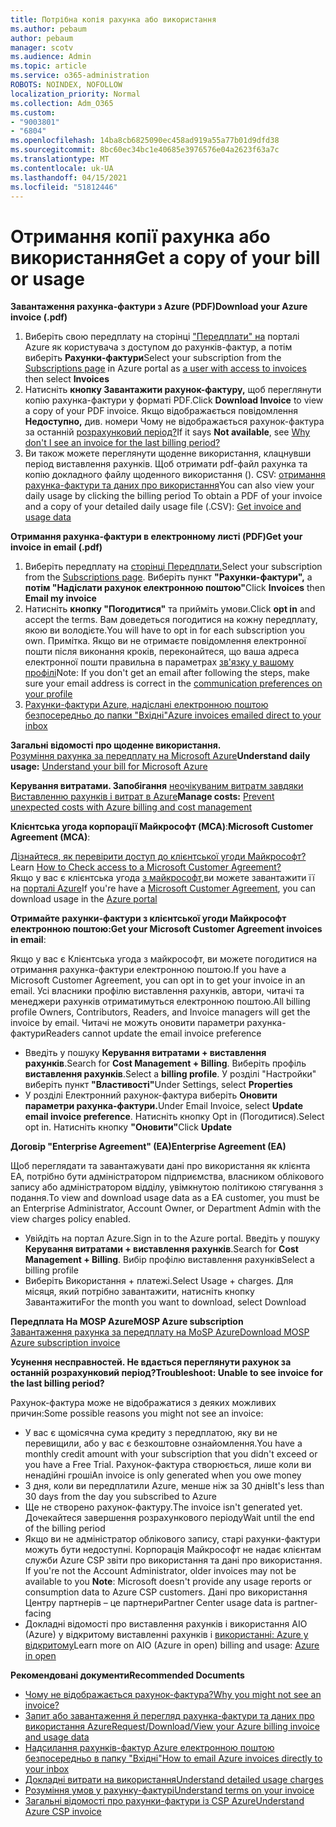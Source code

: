 ```yaml
---
title: Потрібна копія рахунка або використання
ms.author: pebaum
author: pebaum
manager: scotv
ms.audience: Admin
ms.topic: article
ms.service: o365-administration
ROBOTS: NOINDEX, NOFOLLOW
localization_priority: Normal
ms.collection: Adm_O365
ms.custom:
- "9003801"
- "6804"
ms.openlocfilehash: 14ba8cb6825090ec458ad919a55a77b01d9dfd38
ms.sourcegitcommit: 8bc60ec34bc1e40685e3976576e04a2623f63a7c
ms.translationtype: MT
ms.contentlocale: uk-UA
ms.lasthandoff: 04/15/2021
ms.locfileid: "51812446"
---
```

# <a name="get-a-copy-of-your-bill-or-usage"></a><span data-ttu-id="b81a5-102">Отримання копії рахунка або використання</span><span class="sxs-lookup"><span data-stu-id="b81a5-102">Get a copy of your bill or usage</span></span>

<span data-ttu-id="b81a5-103">**Завантаження рахунка-фактури з Azure (PDF)**</span><span class="sxs-lookup"><span data-stu-id="b81a5-103">**Download your Azure invoice (.pdf)**</span></span>

1. <span data-ttu-id="b81a5-104">Виберіть свою передплату на сторінці ["Передплати" на](https://portal.azure.com/#blade/Microsoft_Azure_Billing/SubscriptionsBlade) порталі Azure як користувача з доступом до рахунків-фактур, [](https://docs.microsoft.com/azure/cost-management-billing/manage/manage-billing-access?WT.mc_id=Portal-Microsoft_Azure_Support) а потім виберіть **Рахунки-фактури**</span><span class="sxs-lookup"><span data-stu-id="b81a5-104">Select your subscription from the [Subscriptions page](https://portal.azure.com/#blade/Microsoft_Azure_Billing/SubscriptionsBlade) in Azure portal as [a user with access to invoices](https://docs.microsoft.com/azure/cost-management-billing/manage/manage-billing-access?WT.mc_id=Portal-Microsoft_Azure_Support) then select **Invoices**</span></span>
2. <span data-ttu-id="b81a5-105">Натисніть **кнопку Завантажити рахунок-фактуру,** щоб переглянути копію рахунка-фактури у форматі PDF.</span><span class="sxs-lookup"><span data-stu-id="b81a5-105">Click **Download Invoice** to view a copy of your PDF invoice.</span></span> <span data-ttu-id="b81a5-106">Якщо відображається повідомлення **Недоступно,** див. номери Чому не відображається рахунок-фактура за останній [розрахунковий період?](https://docs.microsoft.com/azure/cost-management-billing/manage/download-azure-invoice-daily-usage-date?WT.mc_id=Portal-Microsoft_Azure_Support#noinvoice)</span><span class="sxs-lookup"><span data-stu-id="b81a5-106">If it says **Not available**, see [Why don't I see an invoice for the last billing period?](https://docs.microsoft.com/azure/cost-management-billing/manage/download-azure-invoice-daily-usage-date?WT.mc_id=Portal-Microsoft_Azure_Support#noinvoice)</span></span>
3. <span data-ttu-id="b81a5-107">Ви також можете переглянути щоденне використання, клацнувши період виставлення рахунків. Щоб отримати pdf-файл рахунка та копію докладного файлу щоденного використання (). CSV: [отримання рахунка-фактури та даних про використання](https://docs.microsoft.com/azure/cost-management-billing/manage/download-azure-invoice-daily-usage-date?WT.mc_id=Portal-Microsoft_Azure_Support)</span><span class="sxs-lookup"><span data-stu-id="b81a5-107">You can also view your daily usage by clicking the billing period To obtain a PDF of your invoice and a copy of your detailed daily usage file (.CSV): [Get invoice and usage data](https://docs.microsoft.com/azure/cost-management-billing/manage/download-azure-invoice-daily-usage-date?WT.mc_id=Portal-Microsoft_Azure_Support)</span></span>

<span data-ttu-id="b81a5-108">**Отримання рахунка-фактури в електронному листі (PDF)**</span><span class="sxs-lookup"><span data-stu-id="b81a5-108">**Get your invoice in email (.pdf)**</span></span>

1. <span data-ttu-id="b81a5-109">Виберіть передплату на [сторінці Передплати.](https://ms.portal.azure.com/#blade/Microsoft_Azure_Billing/SubscriptionsBlade)</span><span class="sxs-lookup"><span data-stu-id="b81a5-109">Select your subscription from the [Subscriptions page](https://ms.portal.azure.com/#blade/Microsoft_Azure_Billing/SubscriptionsBlade).</span></span> <span data-ttu-id="b81a5-110">Виберіть пункт **"Рахунки-фактури",** а **потім "Надіслати рахунок електронною поштою"**</span><span class="sxs-lookup"><span data-stu-id="b81a5-110">Click **Invoices** then **Email my invoice**</span></span>
2. <span data-ttu-id="b81a5-111">Натисніть **кнопку "Погодитися"** та прийміть умови.</span><span class="sxs-lookup"><span data-stu-id="b81a5-111">Click **opt in** and accept the terms.</span></span> <span data-ttu-id="b81a5-112">Вам доведеться погодитися на кожну передплату, якою ви володієте.</span><span class="sxs-lookup"><span data-stu-id="b81a5-112">You will have to opt in for each subscription you own.</span></span> <span data-ttu-id="b81a5-113">Примітка. Якщо ви не отримаєте повідомлення електронної пошти після виконання кроків, переконайтеся, що ваша адреса електронної пошти правильна в параметрах [зв'язку у вашому профілі](https://account.windowsazure.com/profile)</span><span class="sxs-lookup"><span data-stu-id="b81a5-113">Note: If you don't get an email after following the steps, make sure your email address is correct in the [communication preferences on your profile](https://account.windowsazure.com/profile)</span></span>
3. [<span data-ttu-id="b81a5-114">Рахунки-фактури Azure, надіслані електронною поштою безпосередньо до папки "Вхідні"</span><span class="sxs-lookup"><span data-stu-id="b81a5-114">Azure invoices emailed direct to your inbox</span></span>](https://azure.microsoft.com/blog/azure-email-invoices/)

<span data-ttu-id="b81a5-115">**Загальні відомості про щоденне використання.**  
 [Розуміння рахунка за передплату на Microsoft Azure](https://docs.microsoft.com/azure/cost-management-billing/understand/review-individual-bill?WT.mc_id=Portal-Microsoft_Azure_Support)</span><span class="sxs-lookup"><span data-stu-id="b81a5-115">**Understand daily usage:** 
[Understand your bill for Microsoft Azure](https://docs.microsoft.com/azure/cost-management-billing/understand/review-individual-bill?WT.mc_id=Portal-Microsoft_Azure_Support)</span></span>  

<span data-ttu-id="b81a5-116">**Керування витратами. Запобігання** [неочікуваним витратм завдяки Виставленню рахунків і витрат в Azure](https://docs.microsoft.com/azure/cost-management-billing/manage/getting-started?WT.mc_id=Portal-Microsoft_Azure_Support)</span><span class="sxs-lookup"><span data-stu-id="b81a5-116">**Manage costs:** [Prevent unexpected costs with Azure billing and cost management](https://docs.microsoft.com/azure/cost-management-billing/manage/getting-started?WT.mc_id=Portal-Microsoft_Azure_Support)</span></span>  

<span data-ttu-id="b81a5-117">**Клієнтська угода корпорації Майкрософт (MCA)**:</span><span class="sxs-lookup"><span data-stu-id="b81a5-117">**Microsoft Customer Agreement (MCA)**:</span></span>

<span data-ttu-id="b81a5-118">[Дізнайтеся, як перевірити доступ до клієнтської угоди Майкрософт?](https://docs.microsoft.com/azure/cost-management-billing/manage/download-azure-invoice-daily-usage-date?WT.mc_id=Portal-Microsoft_Azure_Support#check-access-to-a-microsoft-customer-agreement)</span><span class="sxs-lookup"><span data-stu-id="b81a5-118">Learn  [How to Check access to a Microsoft Customer Agreement?](https://docs.microsoft.com/azure/cost-management-billing/manage/download-azure-invoice-daily-usage-date?WT.mc_id=Portal-Microsoft_Azure_Support#check-access-to-a-microsoft-customer-agreement)</span></span>  
<span data-ttu-id="b81a5-119">Якщо у вас є клієнтська угода [з майкрософт,](https://docs.microsoft.com/azure/cost-management-billing/manage/download-azure-invoice-daily-usage-date?WT.mc_id=Portal-Microsoft_Azure_Support#check-access-to-a-microsoft-customer-agreement)ви можете завантажити її на [порталі Azure](https://portal.azure.com/)</span><span class="sxs-lookup"><span data-stu-id="b81a5-119">If you're have a [Microsoft Customer Agreement](https://docs.microsoft.com/azure/cost-management-billing/manage/download-azure-invoice-daily-usage-date?WT.mc_id=Portal-Microsoft_Azure_Support#check-access-to-a-microsoft-customer-agreement), you can download usage in the [Azure portal](https://portal.azure.com/)</span></span>

<span data-ttu-id="b81a5-120">**Отримайте рахунки-фактури з клієнтської угоди Майкрософт електронною поштою:**</span><span class="sxs-lookup"><span data-stu-id="b81a5-120">**Get your Microsoft Customer Agreement invoices in email**:</span></span>

<span data-ttu-id="b81a5-121">Якщо у вас є Клієнтська угода з майкрософт, ви можете погодитися на отримання рахунка-фактури електронною поштою.</span><span class="sxs-lookup"><span data-stu-id="b81a5-121">If you have a Microsoft Customer Agreement, you can opt in to get your invoice in an email.</span></span> <span data-ttu-id="b81a5-122">Усі власники профілю виставлення рахунків, автори, читачі та менеджери рахунків отриматимуться електронною поштою.</span><span class="sxs-lookup"><span data-stu-id="b81a5-122">All billing profile Owners, Contributors, Readers, and Invoice managers will get the invoice by email.</span></span> <span data-ttu-id="b81a5-123">Читачі не можуть оновити параметри рахунка-фактури</span><span class="sxs-lookup"><span data-stu-id="b81a5-123">Readers cannot update the email invoice preference</span></span>

- <span data-ttu-id="b81a5-124">Введіть у пошуку **Керування витратами + виставлення рахунків**.</span><span class="sxs-lookup"><span data-stu-id="b81a5-124">Search for **Cost Management + Billing**.</span></span> <span data-ttu-id="b81a5-125">Виберіть профіль **виставлення рахунків**.</span><span class="sxs-lookup"><span data-stu-id="b81a5-125">Select a **billing profile**.</span></span> <span data-ttu-id="b81a5-126">У розділі "Настройки" виберіть пункт **"Властивості"**</span><span class="sxs-lookup"><span data-stu-id="b81a5-126">Under Settings, select **Properties**</span></span>
- <span data-ttu-id="b81a5-127">У розділі Електронний рахунок-фактура виберіть **Оновити параметри рахунка-фактури.**</span><span class="sxs-lookup"><span data-stu-id="b81a5-127">Under Email Invoice, select **Update email invoice preference**.</span></span> <span data-ttu-id="b81a5-128">Натисніть кнопку Opt in (Погодитися).</span><span class="sxs-lookup"><span data-stu-id="b81a5-128">Select opt in.</span></span> <span data-ttu-id="b81a5-129">Натисніть кнопку **"Оновити"**</span><span class="sxs-lookup"><span data-stu-id="b81a5-129">Click **Update**</span></span>

<span data-ttu-id="b81a5-130">**Договір "Enterprise Agreement" (EA)**</span><span class="sxs-lookup"><span data-stu-id="b81a5-130">**Enterprise Agreement (EA)**</span></span>

<span data-ttu-id="b81a5-131">Щоб переглядати та завантажувати дані про використання як клієнта EA, потрібно бути адміністратором підприємства, власником облікового запису або адміністратором відділу, увімкнутою політикою стягування з подання.</span><span class="sxs-lookup"><span data-stu-id="b81a5-131">To view and download usage data as a EA customer, you must be an Enterprise Administrator, Account Owner, or Department Admin with the view charges policy enabled.</span></span>

- <span data-ttu-id="b81a5-132">Увійдіть на портал Azure.</span><span class="sxs-lookup"><span data-stu-id="b81a5-132">Sign in to the Azure portal.</span></span> <span data-ttu-id="b81a5-133">Введіть у пошуку **Керування витратами + виставлення рахунків**.</span><span class="sxs-lookup"><span data-stu-id="b81a5-133">Search for **Cost Management + Billing**.</span></span> <span data-ttu-id="b81a5-134">Вибір профілю виставлення рахунків</span><span class="sxs-lookup"><span data-stu-id="b81a5-134">Select a billing profile</span></span>
- <span data-ttu-id="b81a5-135">Виберіть Використання + платежі.</span><span class="sxs-lookup"><span data-stu-id="b81a5-135">Select Usage + charges.</span></span> <span data-ttu-id="b81a5-136">Для місяця, який потрібно завантажити, натисніть кнопку Завантажити</span><span class="sxs-lookup"><span data-stu-id="b81a5-136">For the month you want to download, select Download</span></span>

<span data-ttu-id="b81a5-137">**Передплата На MOSP Azure**</span><span class="sxs-lookup"><span data-stu-id="b81a5-137">**MOSP Azure subscription**</span></span>  
[<span data-ttu-id="b81a5-138">Завантаження рахунка за передплату на MoSP Azure</span><span class="sxs-lookup"><span data-stu-id="b81a5-138">Download MOSP Azure subscription invoice</span></span>](https://docs.microsoft.com/azure/cost-management-billing/understand/download-azure-invoice?WT.mc_id=Portal-Microsoft_Azure_Support#download-your-mosp-azure-subscription-invoice)

<span data-ttu-id="b81a5-139">**Усунення несправностей. Не вдається переглянути рахунок за останній розрахунковий період?**</span><span class="sxs-lookup"><span data-stu-id="b81a5-139">**Troubleshoot: Unable to see invoice for the last billing period?**</span></span>

<span data-ttu-id="b81a5-140">Рахунок-фактура може не відображатися з деяких можливих причин:</span><span class="sxs-lookup"><span data-stu-id="b81a5-140">Some possible reasons you might not see an invoice:</span></span>

- <span data-ttu-id="b81a5-141">У вас є щомісячна сума кредиту з передплатою, яку ви не перевищили, або у вас є безкоштовне ознайомлення.</span><span class="sxs-lookup"><span data-stu-id="b81a5-141">You have a monthly credit amount with your subscription that you didn't exceed or you have a Free Trial.</span></span> <span data-ttu-id="b81a5-142">Рахунок-фактура створюється, лише коли ви ненадійні гроші</span><span class="sxs-lookup"><span data-stu-id="b81a5-142">An invoice is only generated when you owe money</span></span>
- <span data-ttu-id="b81a5-143">З дня, коли ви передплатили Azure, менше ніж за 30 днів</span><span class="sxs-lookup"><span data-stu-id="b81a5-143">It's less than 30 days from the day you subscribed to Azure</span></span>
- <span data-ttu-id="b81a5-144">Ще не створено рахунок-фактуру.</span><span class="sxs-lookup"><span data-stu-id="b81a5-144">The invoice isn't generated yet.</span></span> <span data-ttu-id="b81a5-145">Дочекайтеся завершення розрахункового періоду</span><span class="sxs-lookup"><span data-stu-id="b81a5-145">Wait until the end of the billing period</span></span>
- <span data-ttu-id="b81a5-146">Якщо ви не адміністратор облікового запису, старі рахунки-фактури можуть бути недоступні. Корпорація Майкрософт не надає клієнтам служби Azure CSP звіти про використання та дані про використання. </span><span class="sxs-lookup"><span data-stu-id="b81a5-146">If you're not the Account Administrator, older invoices may not be available to you **Note**: Microsoft doesn't provide any usage reports or consumption data to Azure CSP customers.</span></span> <span data-ttu-id="b81a5-147">Дані про використання Центру партнерів – це партнери</span><span class="sxs-lookup"><span data-stu-id="b81a5-147">Partner Center usage data is partner-facing</span></span>
- <span data-ttu-id="b81a5-148">Докладні відомості про виставлення рахунків і використання AIO (Azure) у відкритому виставленні рахунків і [використанні: Azure у відкритому](https://azure.microsoft.com/offers/ms-azr-0111p/)</span><span class="sxs-lookup"><span data-stu-id="b81a5-148">Learn more on AIO (Azure in open) billing and usage: [Azure in open](https://azure.microsoft.com/offers/ms-azr-0111p/)</span></span>

<span data-ttu-id="b81a5-149">**Рекомендовані документи**</span><span class="sxs-lookup"><span data-stu-id="b81a5-149">**Recommended Documents**</span></span>

- [<span data-ttu-id="b81a5-150">Чому не відображається рахунок-фактура?</span><span class="sxs-lookup"><span data-stu-id="b81a5-150">Why you might not see an invoice?</span></span>](https://docs.microsoft.com/azure/cost-management-billing/understand/download-azure-invoice?WT.mc_id=Portal-Microsoft_Azure_Support#noinvoice)
- [<span data-ttu-id="b81a5-151">Запит або завантаження й перегляд рахунка-фактури та даних про використання Azure</span><span class="sxs-lookup"><span data-stu-id="b81a5-151">Request/Download/View your Azure billing invoice and usage data</span></span>](https://docs.microsoft.com/azure/cost-management-billing/manage/download-azure-invoice-daily-usage-date?WT.mc_id=Portal-Microsoft_Azure_Support)
- [<span data-ttu-id="b81a5-152">Надсилання рахунків-фактур Azure електронною поштою безпосередньо в папку "Вхідні"</span><span class="sxs-lookup"><span data-stu-id="b81a5-152">How to email Azure invoices directly to your inbox</span></span>](https://docs.microsoft.com/azure/cost-management-billing/manage/download-azure-invoice-daily-usage-date?WT.mc_id=Portal-Microsoft_Azure_Support)
- [<span data-ttu-id="b81a5-153">Докладні витрати на використання</span><span class="sxs-lookup"><span data-stu-id="b81a5-153">Understand detailed usage charges</span></span>](https://docs.microsoft.com/azure/cost-management-billing/understand/review-individual-bill?WT.mc_id=Portal-Microsoft_Azure_Support#csv)
- [<span data-ttu-id="b81a5-154">Розуміння умов у рахунку-фактурі</span><span class="sxs-lookup"><span data-stu-id="b81a5-154">Understand terms on your invoice</span></span>](https://docs.microsoft.com/azure/cost-management-billing/understand/understand-invoice?WT.mc_id=Portal-Microsoft_Azure_Support)
- [<span data-ttu-id="b81a5-155">Загальні відомості про рахунки-фактури із CSP Azure</span><span class="sxs-lookup"><span data-stu-id="b81a5-155">Understand Azure CSP invoice</span></span>](https://docs.microsoft.com/partner-center/azure-plan-lp?WT.mc_id=Portal-Microsoft_Azure_Support)
